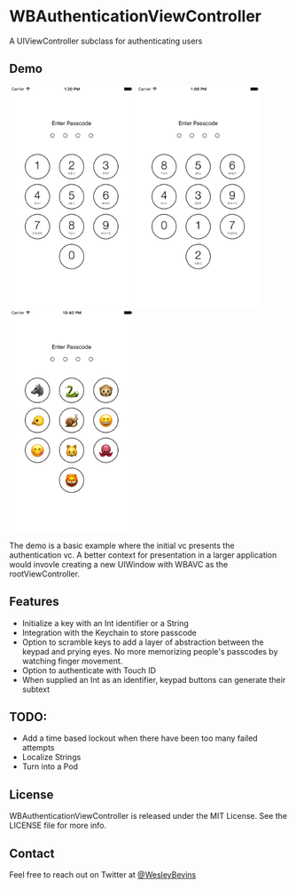 # WBAuthenticationViewController
A UIViewController subclass for authenticating users

## Demo

<img alt="Standard Unlock Keypad" src="https://github.com/WesleyB/WBAuthenticationViewController/blob/master/screenshots/sc_normal.png" height="400"> <img alt="Scrambled Unlock Keypad" src="https://github.com/WesleyB/WBAuthenticationViewController/blob/master/screenshots/sc_scramble.png" height="400"> <img alt="Emoji Unlock Keypad" src="https://github.com/WesleyB/WBAuthenticationViewController/blob/master/screenshots/sc_emoji.png" height="400">

The demo is a basic example where the initial vc presents the authentication vc. A better context for presentation in a larger application would invovle creating a new UIWindow with WBAVC as the rootViewController.

## Features

- Initialize a key with an Int identifier or a String
- Integration with the Keychain to store passcode
- Option to scramble keys to add a layer of abstraction between the keypad and prying eyes. No more memorizing people's passcodes by watching finger movement.
- Option to authenticate with Touch ID
- When supplied an Int as an identifier, keypad buttons can generate their subtext

## TODO:

- Add a time based lockout when there have been too many failed attempts
- Localize Strings
- Turn into a Pod

## License

WBAuthenticationViewController is released under the MIT License. See the LICENSE file for more info.

## Contact

Feel free to reach out on Twitter at [@WesleyBevins](https://twitter.com/WesleyBevins)


